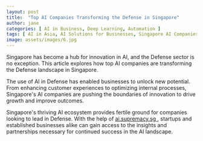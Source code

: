 ```yaml
---
layout: post
title:  "Top AI Companies Transforming the Defense in Singapore"
author: jane
categories: [ AI in Business, Deep Learning, Automation ]
tags: [ AI in Asia, AI Solutions for Businesses, Singapore AI Companies, AI Revolution, Machine Learning Innovations ]
image: assets/images/6.jpg
---
```


Singapore has become a hub for innovation in AI, and the Defense sector is no exception. This article explores how top AI companies are transforming the Defense landscape in Singapore.

The use of AI in Defense has enabled businesses to unlock new potential. From enhancing customer experiences to optimizing internal processes, Singapore's AI companies are pushing the boundaries of innovation to drive growth and improve outcomes.

Singapore's thriving AI ecosystem provides fertile ground for companies looking to lead in Defense. With the help of <a href="https://ai.supremacy.sg" target="_blank"> ai.supremacy.sg </a>, startups and established businesses alike can gain access to the insights and partnerships necessary for continued success in the AI landscape.
